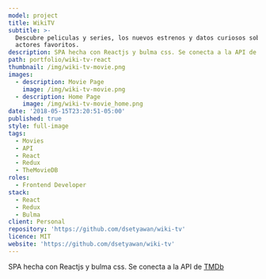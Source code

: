 ```yaml
---
model: project
title: WikiTV
subtitle: >-
  Descubre peliculas y series, los nuevos estrenos y datos curiosos sobre tus
  actores favoritos.
description: SPA hecha con Reactjs y bulma css. Se conecta a la API de TMDb
path: portfolio/wiki-tv-react
thumbnail: /img/wiki-tv-movie.png
images:
  - description: Movie Page
    image: /img/wiki-tv-movie.png
  - description: Home Page
    image: /img/wiki-tv-movie_home.png
date: '2018-05-15T23:20:51-05:00'
published: true
style: full-image
tags:
  - Movies
  - API
  - React
  - Redux
  - TheMovieDB
roles:
  - Frontend Developer
stack:
  - React
  - Redux
  - Bulma
client: Personal
repository: 'https://github.com/dsetyawan/wiki-tv'
licence: MIT
website: 'https://github.com/dsetyawan/wiki-tv'
---
```

SPA hecha con Reactjs y bulma css. Se conecta a la API de [TMDb](https://www.themoviedb.org)
